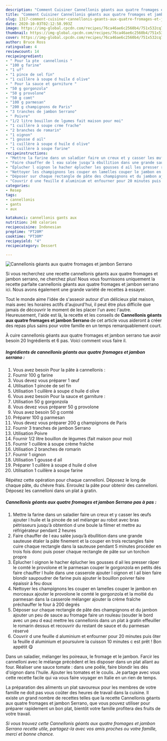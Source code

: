 ```yaml
---
description: "Comment Cuisiner Cannellonis géants aux quatre fromages et jambon Serrano"
title: "Comment Cuisiner Cannellonis géants aux quatre fromages et jambon Serrano"
slug: 1317-comment-cuisiner-cannellonis-geants-aux-quatre-fromages-et-jambon-serrano
date: 2020-10-03T02:12:58.993Z
image: https://img-global.cpcdn.com/recipes/76ca46ae6c2560b4/751x532cq70/cannellonis-geants-aux-quatre-fromages-et-jambon-serrano-photo-principale-de-la-recette.jpg
thumbnail: https://img-global.cpcdn.com/recipes/76ca46ae6c2560b4/751x532cq70/cannellonis-geants-aux-quatre-fromages-et-jambon-serrano-photo-principale-de-la-recette.jpg
cover: https://img-global.cpcdn.com/recipes/76ca46ae6c2560b4/751x532cq70/cannellonis-geants-aux-quatre-fromages-et-jambon-serrano-photo-principale-de-la-recette.jpg
author: Bruce Ross
ratingvalue: 4
reviewcount: 14
recipeingredient:
- " Pour la pte  cannellonis "
- "100 g farine"
- "1 uf"
- "1 pince de sel fin"
- "1 cuillère à soupe d huile d olive"
- " Pour la sauce et garniture "
- "50 g gorgonzola"
- "50 g provolone"
- "50 g comt"
- "100 g parmesan"
- "200 g champignons de Paris"
- "3 tranches de jambon Serrano"
- " Poivre"
- "1/2 litre bouillon de lgumes fait maison pour moi"
- "1 cuillère à soupe crme frache"
- "2 branches de romarin"
- "1 oignon"
- "1 gousse d ail"
- "1 cuillère à soupe d huile d olive"
- "1 cuillère à soupe farine"
recipeinstructions:
- "Mettre la farine dans un saladier faire un creux et y casser les œufs ajouter l huile et la pincée de sel mélanger au robot avec bras pétrisseurs jusqu’à obtention d une boule la filmer et mettre au réfrigérateur pendant 2 heures"
- "Faire chauffer de l eau salée jusqu’à ébullition dans une grande sauteuse étaler la pâte finement et la couper en trois rectangles faire cuire chaque rectangle dans la sauteuse pendant 5 minutes procéder en trois fois donc puis poser chaque rectangle de pâte sur un torchon propre"
- "Éplucher l oignon le hacher éplucher les gousses d ail les presser râper le comté le provolone et le parmesan couper le gorgonzola en petits dés faire chauffer l huile dans une casserole ajouter l oignon et l ail bien faire blondir saupoudrer de farine puis ajouter le bouillon poivrer faire épaissir à feu doux"
- "Nettoyer les champignons les couper en lamelles couper le jambon en morceaux ajouter le provolone le comté le gorgonzola et la moitié du parmesan dans la casserole mélanger ajouter la crème fraîche préchauffer le four à 200 degrés"
- "Déposer sur chaque rectangle de pâte des champignons et du jambon ajouter un peu de sauce au fromage faire un rouleau (souder le bord avec un peu d eau) mettre les cannellonis dans un plat à gratin effeuiller le romarin dessus et recouvrir du restant de sauce et du parmesan réservé"
- "Couvrir d une feuille d aluminium et enfourner pour 20 minutes puis ôter la feuille d aluminium et poursuivre la cuisson 10 minutes c est prêt ! Bon appétit 😋"
categories:
- Resep
tags:
- cannellonis
- gants
- aux

katakunci: cannellonis gants aux 
nutrition: 248 calories
recipecuisine: Indonesian
preptime: "PT20M"
cooktime: "PT30M"
recipeyield: "4"
recipecategory: Dessert

---
```



![Cannellonis géants aux quatre fromages et jambon Serrano](https://img-global.cpcdn.com/recipes/76ca46ae6c2560b4/751x532cq70/cannellonis-geants-aux-quatre-fromages-et-jambon-serrano-photo-principale-de-la-recette.jpg)

Si vous recherchez une recette cannellonis géants aux quatre fromages et jambon serrano, ne cherchez plus! Nous vous fournissons uniquement la recette parfaite cannellonis géants aux quatre fromages et jambon serrano ici. Nous avons également une grande variété de recettes à essayer.

Tout le monde aime l'idée de s'asseoir autour d'un délicieux plat maison, mais avec les horaires actifs d'aujourd'hui, il peut être plus difficile que jamais de découvrir le moment de les placer l'un avec l'autre. Heureusement, l'aide est là, la recette et les conseils de <strong> Cannellonis géants aux quatre fromages et jambon Serrano </strong> de cet article vous aideront à créer des repas plus sains pour votre famille en un temps remarquablement court.

<!--inarticleads1-->

À cuire cannellonis géants aux quatre fromages et jambon serrano tue avoir besoin 20 Ingrédients et 6 pas. Voici comment vous faire il.

##### Ingrédients de cannellonis géants aux quatre fromages et jambon serrano :

1. Vous avez besoin  Pour la pâte à cannellonis :
1. Fournir 100 g farine
1. Vous devez vous préparer 1 œuf
1. Utilisation 1 pincée de sel fin
1. Utilisation 1 cuillère à soupe d huile d olive
1. Vous avez besoin  Pour la sauce et garniture :
1. Utilisation 50 g gorgonzola
1. Vous devez vous préparer 50 g provolone
1. Vous avez besoin 50 g comté
1. Préparer 100 g parmesan
1. Vous devez vous préparer 200 g champignons de Paris
1. Fournir 3 tranches de jambon Serrano
1. Utilisation  Poivre
1. Fournir 1/2 litre bouillon de légumes (fait maison pour moi)
1. Fournir 1 cuillère à soupe crème fraîche
1. Utilisation 2 branches de romarin
1. Fournir 1 oignon
1. Utilisation 1 gousse d ail
1. Préparer 1 cuillère à soupe d huile d olive
1. Utilisation 1 cuillère à soupe farine


Répétez cette opération pour chaque cannelloni. Déposez le long de chaque pâte, du chèvre frais. Enroulez la pâte pour obtenir des cannelloni. Déposez les cannelloni dans un plat à gratin. 

<!--inarticleads2-->

##### Cannellonis géants aux quatre fromages et jambon Serrano pas à pas :

1. Mettre la farine dans un saladier faire un creux et y casser les œufs ajouter l huile et la pincée de sel mélanger au robot avec bras pétrisseurs jusqu’à obtention d une boule la filmer et mettre au réfrigérateur pendant 2 heures
1. Faire chauffer de l eau salée jusqu’à ébullition dans une grande sauteuse étaler la pâte finement et la couper en trois rectangles faire cuire chaque rectangle dans la sauteuse pendant 5 minutes procéder en trois fois donc puis poser chaque rectangle de pâte sur un torchon propre
1. Éplucher l oignon le hacher éplucher les gousses d ail les presser râper le comté le provolone et le parmesan couper le gorgonzola en petits dés faire chauffer l huile dans une casserole ajouter l oignon et l ail bien faire blondir saupoudrer de farine puis ajouter le bouillon poivrer faire épaissir à feu doux
1. Nettoyer les champignons les couper en lamelles couper le jambon en morceaux ajouter le provolone le comté le gorgonzola et la moitié du parmesan dans la casserole mélanger ajouter la crème fraîche préchauffer le four à 200 degrés
1. Déposer sur chaque rectangle de pâte des champignons et du jambon ajouter un peu de sauce au fromage faire un rouleau (souder le bord avec un peu d eau) mettre les cannellonis dans un plat à gratin effeuiller le romarin dessus et recouvrir du restant de sauce et du parmesan réservé
1. Couvrir d une feuille d aluminium et enfourner pour 20 minutes puis ôter la feuille d aluminium et poursuivre la cuisson 10 minutes c est prêt ! Bon appétit 😋


Dans un saladier, mélanger les poireaux, le fromage et le jambon. Farcir les cannelloni avec le mélange précèdent et les disposer dans un plat allant au four. Réaliser une sauce tomate : dans une poêle, faire blondir les dés d&#39;oignon dans l&#39;huile. Ajouter les tomates et le coulis. Je partage avec vous cette recette facile qui va vous faire voyager en Italie en un rien de temps. 

<!--inarticleads1-->

<p>
La préparation des aliments un plat savoureux pour les membres de votre famille ne doit pas vous coûter des heures de travail dans la cuisine. Il existe un grand nombre de recettes telles que la recette Cannellonis géants aux quatre fromages et jambon Serrano, que vous pouvez utiliser pour préparer rapidement un bon plat, bientôt votre famille profitera des fruits de votre travail.
</p>

<p>
<i>Si vous trouvez cette Cannellonis géants aux quatre fromages et jambon Serrano recette utile, partagez-la avec vos amis proches ou votre famille, merci et bonne chance.</i>
</p>
